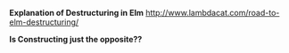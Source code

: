 **Explanation of Destructuring in Elm**
http://www.lambdacat.com/road-to-elm-destructuring/

**Is Constructing just the opposite??**
